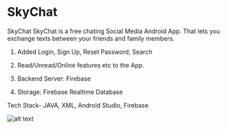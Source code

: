 # SkyChat
SkyChat
SkyChat is a free chating Social Media Android App. That lets you exchange texts between your friends and family members.

1. Added Login, Sign Up, Reset Password, Search

2. Read/Unread/Online features etc to the App.

3. Backend Server: Firebase 

4. Storage: Firebase Realtime Database 

Tech Stack- JAVA, XML, Android Studio, Firebase

<img src="https://user-images.githubusercontent.com/43453065/93030331-cfecda00-f63f-11ea-9a22-2c24e5679260.jpg" alt="alt text" >

